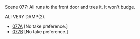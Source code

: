 Scene 077: Ali runs to the front door and tries it. It won't budge.

ALI VERY DAMP(2).

* [077A](077A--NoPref.--.md) [No take preference.]
* [077B](077B--NoPref.--.md) [No take preference.]
